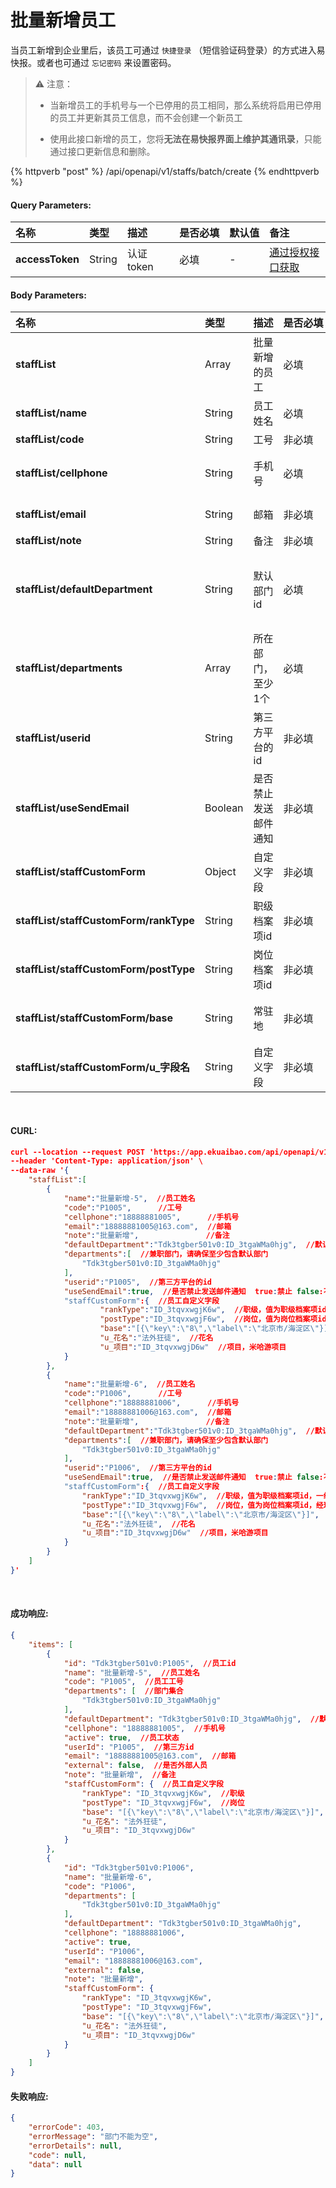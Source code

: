 # 批量新增员工

当员工新增到企业里后，该员工可通过 `快捷登录` （短信验证码登录）的方式进入易快报。或者也可通过 `忘记密码` 来设置密码。

> ⚠️ 注意：
>
> - 当新增员工的手机号与一个已停用的员工相同，那么系统将启用已停用的员工并更新其员工信息，而不会创建一个新员工
> 
> - 使用此接口新增的员工，您将**无法在易快报界面上维护其通讯录**，只能通过接口更新信息和删除。

{% httpverb "post" %} /api/openapi/v1/staffs/batch/create {% endhttpverb %}

#### Query Parameters:

|名称 |类型 |描述 |是否必填 |默认值 | 备注 |
| :--------- | :------ | :---------| :------| :------|:------|
| **accessToken** | String | 认证token	| 必填 | - | [通过授权接口获取](/getting-started/auth.html) |

#### Body Parameters:

|名称 |类型 |描述 |是否必填 |默认值 | 备注 |
| :--------- | :------ | :---------| :------| :------|:------|
| **staffList**                    | Array  | 批量新增的员工     | 必填  | - | 员工信息数组 |
| **staffList/name**               | String | 员工姓名          | 必填  | - | 员工姓名 |
| **staffList/code**               | String | 工号             | 非必填 | - | 工号 |
| **staffList/cellphone**          | String | 手机号           | 必填   | - | 如果手机号为国外手机号，那么应为:"(区号)手机号" |
| **staffList/email**              | String | 邮箱             | 非必填 | - | 可以不传，但是不可以传空字符串 |
| **staffList/note**               | String | 备注             | 非必填 | - | 备注 |
| **staffList/defaultDepartment**  | String | 默认部门id        | 必填  | - | 请确保默认部门在departments里。如果不在，系统会自动将departments的第一个元素视为默认部门 |
| **staffList/departments**        | Array  | 所在部门，至少1个	| 必填  | - | 兼职部门，请确保至少包含默认部门 |
| **staffList/userid**             | String | 第三方平台的id     | 非必填 | - | 如需要同步钉钉，企业微信等第三方平台人员，需要加上此参数 |
| **staffList/useSendEmail**       | Boolean| 是否禁止发送邮件通知	| 非必填 | false | `true`:禁止 `false`:不禁止 |
| **staffList/staffCustomForm**           | Object    | 自定义字段         | 非必填  | - | 自定义字段 |
| **staffList/staffCustomForm/rankType**  | String    | 职级档案项id       | 非必填  | - | [获取自定义档案项](/dimensions/get-dimension-items.html) |
| **staffList/staffCustomForm/postType**  | String    | 岗位档案项id       | 非必填  | - | [获取自定义档案项](/dimensions/get-dimension-items.html) |
| **staffList/staffCustomForm/base**      | String    | 常驻地            | 非必填  | - | 参考格式:"[{\"key\":\"8\",\"label\":\"北京市/海淀区\"}]" |
| **staffList/staffCustomForm/u_字段名**   | String    | 自定义字段         | 非必填  | - | 自定义字段,格式为"u\_字段名",例如:u\_项目 |

<br/>

#### CURL:
```json
curl --location --request POST 'https://app.ekuaibao.com/api/openapi/v1/staffs/batch/create?accessToken=ID_3tKTH780aqg:Tdk3tgber501v0' \
--header 'Content-Type: application/json' \
--data-raw '{
    "staffList":[
        {
            "name":"批量新增-5",  //员工姓名
            "code":"P1005",      //工号
            "cellphone":"18888881005",      //手机号
            "email":"18888881005@163.com",  //邮箱
            "note":"批量新增",               //备注
            "defaultDepartment":"Tdk3tgber501v0:ID_3tgaWMa0hjg",  //默认部门id
            "departments":[  //兼职部门，请确保至少包含默认部门
                "Tdk3tgber501v0:ID_3tgaWMa0hjg"  
            ],
            "userid":"P1005",  //第三方平台的id	
            "useSendEmail":true,  //是否禁止发送邮件通知  true:禁止 false:不禁止
            "staffCustomForm":{  //员工自定义字段
                    "rankType":"ID_3tqvxwgjK6w",  //职级，值为职级档案项id，一级        
                    "postType":"ID_3tqvxwgjF6w",  //岗位，值为岗位档案项id，经理
                    "base":"[{\"key\":\"8\",\"label\":\"北京市/海淀区\"}]",  //常驻地
                    "u_花名":"法外狂徒",  //花名
                    "u_项目":"ID_3tqvxwgjD6w"  //项目，米哈游项目
            }
        },
        {
            "name":"批量新增-6",  //员工姓名
            "code":"P1006",      //工号
            "cellphone":"18888881006",      //手机号
            "email":"18888881006@163.com",  //邮箱
            "note":"批量新增",               //备注
            "defaultDepartment":"Tdk3tgber501v0:ID_3tgaWMa0hjg",  //默认部门id
            "departments":[  //兼职部门，请确保至少包含默认部门
                "Tdk3tgber501v0:ID_3tgaWMa0hjg"  
            ],
            "userid":"P1006",  //第三方平台的id	
            "useSendEmail":true,  //是否禁止发送邮件通知  true:禁止 false:不禁止
            "staffCustomForm":{  //员工自定义字段
                "rankType":"ID_3tqvxwgjK6w",  //职级，值为职级档案项id，一级        
                "postType":"ID_3tqvxwgjF6w",  //岗位，值为岗位档案项id，经理
                "base":"[{\"key\":\"8\",\"label\":\"北京市/海淀区\"}]",  //常驻地
                "u_花名":"法外狂徒",  //花名
                "u_项目":"ID_3tqvxwgjD6w"  //项目，米哈游项目
            }
        }
    ]
}'
```
<br/>

#### 成功响应:
```json
{
    "items": [
        {
            "id": "Tdk3tgber501v0:P1005",  //员工id
            "name": "批量新增-5",  //员工姓名
            "code": "P1005",  //员工工号
            "departments": [  //部门集合
                "Tdk3tgber501v0:ID_3tgaWMa0hjg"
            ],
            "defaultDepartment": "Tdk3tgber501v0:ID_3tgaWMa0hjg",  //默认部门
            "cellphone": "18888881005",  //手机号
            "active": true,  //员工状态
            "userId": "P1005",  //第三方id
            "email": "18888881005@163.com",  //邮箱
            "external": false,  //是否外部人员
            "note": "批量新增",  //备注
            "staffCustomForm": {  //员工自定义字段
                "rankType": "ID_3tqvxwgjK6w",  //职级
                "postType": "ID_3tqvxwgjF6w",  //岗位
                "base": "[{\"key\":\"8\",\"label\":\"北京市/海淀区\"}]",  //常驻地
                "u_花名": "法外狂徒",
                "u_项目": "ID_3tqvxwgjD6w"
            }
        },
        {
            "id": "Tdk3tgber501v0:P1006",
            "name": "批量新增-6",
            "code": "P1006",
            "departments": [
                "Tdk3tgber501v0:ID_3tgaWMa0hjg"
            ],
            "defaultDepartment": "Tdk3tgber501v0:ID_3tgaWMa0hjg",
            "cellphone": "18888881006",
            "active": true,
            "userId": "P1006",
            "email": "18888881006@163.com",
            "external": false,
            "note": "批量新增",
            "staffCustomForm": {
                "rankType": "ID_3tqvxwgjK6w",
                "postType": "ID_3tqvxwgjF6w",
                "base": "[{\"key\":\"8\",\"label\":\"北京市/海淀区\"}]",
                "u_花名": "法外狂徒",
                "u_项目": "ID_3tqvxwgjD6w"
            }
        }
    ]
}
```

#### 失败响应:
```json
{
    "errorCode": 403,
    "errorMessage": "部门不能为空",
    "errorDetails": null,
    "code": null,
    "data": null
}
```

<style>
    table {
		width: 100%; /*表格宽度*/
		border-collapse: collapse; /*使用单一线条的边框*/
		empty-cells: show; /*单元格无内容依旧绘制边框*/
		}
    /* 悬浮变色 */
	table tr:hover {
		background: #B2B2B2 !important;
		}
    /* 首列不换行 */
	table td:nth-child(1) {
		white-space: nowrap;
	}
	table td:nth-child(2) {
		white-space: nowrap;
	}
    /* 指定列宽度 */
    table th:nth-of-type(3) {
		width: 22%;
		white-space: nowrap;
	}
    table th:nth-of-type(4) {
		width: 8%;
		white-space: nowrap;
	}
    table th:nth-of-type(5) {
		width: 7%;
		white-space: nowrap;
	}
    table th:nth-of-type(6) {
		width: 30%;
		white-space: nowrap;
	}
</style>